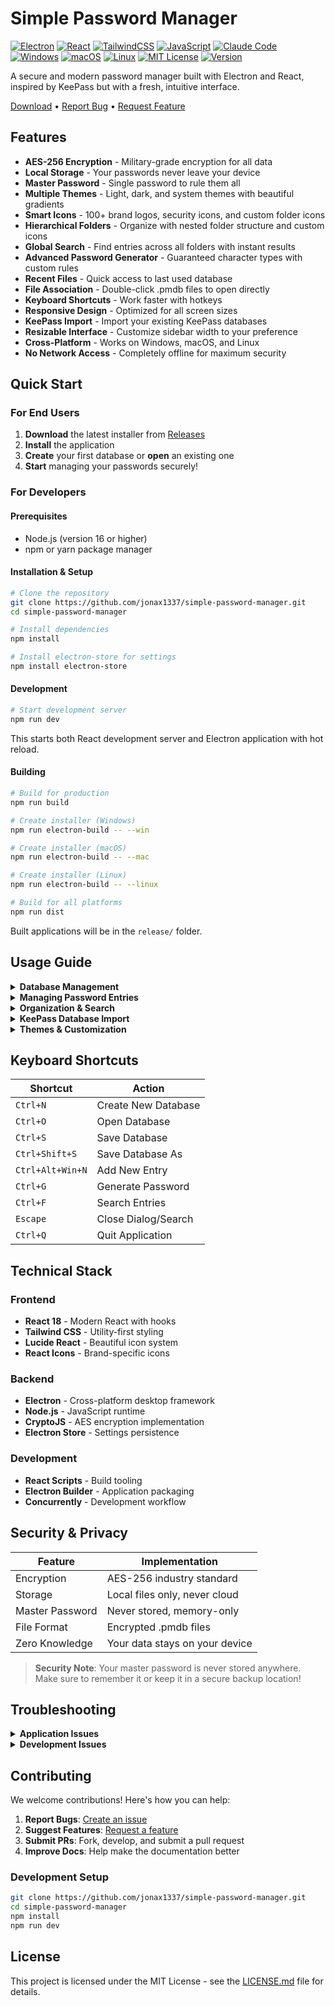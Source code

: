# Simple Password Manager

[![Electron](https://img.shields.io/badge/Electron-37.2.0-47848F?style=for-the-badge&logo=Electron&logoColor=white)](https://www.electronjs.org/)
[![React](https://img.shields.io/badge/React-18.2.0-20232A?style=for-the-badge&logo=react&logoColor=61DAFB)](https://reactjs.org/)
[![TailwindCSS](https://img.shields.io/badge/Tailwind_CSS-3.3.6-38B2AC?style=for-the-badge&logo=tailwind-css&logoColor=white)](https://tailwindcss.com/)
[![JavaScript](https://img.shields.io/badge/JavaScript-ES6+-F7DF1E?style=for-the-badge&logo=javascript&logoColor=black)](https://developer.mozilla.org/en-US/docs/Web/JavaScript)
[![Claude Code](https://img.shields.io/badge/Claude_Code-AI_Powered-FF6B35?style=for-the-badge&logo=anthropic&logoColor=white)](https://claude.ai/code)
[![Windows](https://img.shields.io/badge/Windows-Supported-0078D6?style=for-the-badge&logo=windows&logoColor=white)](https://www.microsoft.com/windows)
[![macOS](https://img.shields.io/badge/macOS-Supported-000000?style=for-the-badge&logo=apple&logoColor=white)](https://www.apple.com/macos/)
[![Linux](https://img.shields.io/badge/Linux-Supported-FCC624?style=for-the-badge&logo=linux&logoColor=black)](https://www.linux.org/)
[![MIT License](https://img.shields.io/badge/License-MIT-yellow?style=for-the-badge)](./LICENSE.md)
[![Version](https://img.shields.io/badge/Version-0.0.1--beta-orange?style=for-the-badge)](https://github.com/jonax1337/simple-password-manager/releases)

A secure and modern password manager built with Electron and React, inspired by KeePass but with a fresh, intuitive interface.

[Download](https://github.com/jonax1337/simple-password-manager/releases) • [Report Bug](https://github.com/jonax1337/simple-password-manager/issues) • [Request Feature](https://github.com/jonax1337/simple-password-manager/issues)

## Features

- **AES-256 Encryption** - Military-grade encryption for all data
- **Local Storage** - Your passwords never leave your device  
- **Master Password** - Single password to rule them all
- **Multiple Themes** - Light, dark, and system themes with beautiful gradients
- **Smart Icons** - 100+ brand logos, security icons, and custom folder icons
- **Hierarchical Folders** - Organize with nested folder structure and custom icons
- **Global Search** - Find entries across all folders with instant results
- **Advanced Password Generator** - Guaranteed character types with custom rules
- **Recent Files** - Quick access to last used database
- **File Association** - Double-click .pmdb files to open directly
- **Keyboard Shortcuts** - Work faster with hotkeys
- **Responsive Design** - Optimized for all screen sizes
- **KeePass Import** - Import your existing KeePass databases
- **Resizable Interface** - Customize sidebar width to your preference
- **Cross-Platform** - Works on Windows, macOS, and Linux
- **No Network Access** - Completely offline for maximum security

## Quick Start

### For End Users

1. **Download** the latest installer from [Releases](https://github.com/jonax1337/simple-password-manager/releases)
2. **Install** the application
3. **Create** your first database or **open** an existing one
4. **Start** managing your passwords securely!

### For Developers

#### Prerequisites
- Node.js (version 16 or higher)
- npm or yarn package manager

#### Installation & Setup

```bash
# Clone the repository
git clone https://github.com/jonax1337/simple-password-manager.git
cd simple-password-manager

# Install dependencies
npm install

# Install electron-store for settings
npm install electron-store
```

#### Development

```bash
# Start development server
npm run dev
```

This starts both React development server and Electron application with hot reload.

#### Building

```bash
# Build for production
npm run build

# Create installer (Windows)
npm run electron-build -- --win

# Create installer (macOS)  
npm run electron-build -- --mac

# Create installer (Linux)
npm run electron-build -- --linux

# Build for all platforms
npm run dist
```

Built applications will be in the `release/` folder.

## Usage Guide

<details>
<summary><strong>Database Management</strong></summary>

### Creating a New Database
1. Launch the application
2. Click **Create New Database** or `Ctrl+N`
3. Choose a location and filename for your `.pmdb` file
4. Set a strong master password
5. Start adding your password entries

### Opening an Existing Database
1. Click **Open Database** or `Ctrl+O`
2. Select your `.pmdb` file (or double-click it in Explorer)
3. Enter your master password to unlock

> **Tip**: Recently opened databases are automatically suggested on startup!

</details>

<details>
<summary><strong>Managing Password Entries</strong></summary>

### Adding New Entries
1. Click **Add Entry** or press `Ctrl+Alt+Win+N`
2. Fill in the details:
   - **Title**: Recognizable name (e.g., "Gmail", "Work Email")
   - **Folder**: Choose or create an organization folder
   - **URL**: Website URL (clickable for quick access)
   - **Username**: Your username or email
   - **Password**: Use the generator for strong passwords
   - **Icon**: Pick from 30+ brand logos, emojis, or general icons
   - **Notes**: Additional information or security questions

### Using the Password Generator
1. Click **Generate** in the password field or press `Ctrl+G`
2. Customize options:
   - **Length**: 4-128 characters
   - **Character types**: Uppercase, lowercase, numbers, symbols
   - **Exclude similar**: Avoid confusing characters (i, l, 1, L, o, 0, O)
   - **Guaranteed inclusion**: Every selected character type is guaranteed to appear
3. **Copy and use** the generated password with confidence
4. **Real-time strength**: See password strength analysis as you generate

</details>

<details>
<summary><strong>Organization & Search</strong></summary>

### Folder Management
- **Create folders**: Right-click in the folder tree
- **Nested structure**: Organize with subfolders (Work → Email → Gmail)
- **Move entries**: Drag & drop or edit entry folder
- **Folder icons**: Automatic icons based on content

### Finding Entries
- **Global Search**: Type to find entries across all folders by title, username, URL, notes, and folder name
- **Search Results**: Click any search result to instantly edit that entry
- **Smart Navigation**: Return to search after editing with the back button
- **Folder filtering**: Click folders to show only those entries
- **Recent files**: Last opened database loads automatically

</details>

<details>
<summary><strong>KeePass Database Import</strong></summary>

### Importing from KeePass
1. Click **Create New Database** or `Ctrl+N`
2. Click **Import from KeePass** at the bottom of the window
3. **Select your .kdbx file** from KeePass
4. **Enter the KeePass database password**
5. All entries, folders, and icons are automatically converted
6. **Save** the database
7. **Set a new master password** for the imported database

### What Gets Imported
- **All password entries** with titles, usernames, passwords, URLs, and notes
- **Folder structure** maintaining your organization
- **Nested folders** with full hierarchy

> **Note**: After import, you'll have a new `.pmdb` file that works independently from your original KeePass database.

</details>

<details>
<summary><strong>Themes & Customization</strong></summary>

### Available Themes
- **Light**: Clean and bright interface with modern gradients
- **Dark**: Easy on the eyes for night use with beautiful dark gradients
- **System**: Automatically matches your OS theme preference

### Changing Themes
1. Click **Style** in the menu bar
2. Select your preferred theme
3. Theme is saved and applied automatically

</details>

## Keyboard Shortcuts

| Shortcut | Action |
|----------|--------|
| `Ctrl+N` | Create New Database |
| `Ctrl+O` | Open Database |
| `Ctrl+S` | Save Database |
| `Ctrl+Shift+S` | Save Database As |
| `Ctrl+Alt+Win+N` | Add New Entry |
| `Ctrl+G` | Generate Password |
| `Ctrl+F` | Search Entries |
| `Escape` | Close Dialog/Search |
| `Ctrl+Q` | Quit Application |

## Technical Stack

### Frontend
- **React 18** - Modern React with hooks
- **Tailwind CSS** - Utility-first styling
- **Lucide React** - Beautiful icon system
- **React Icons** - Brand-specific icons

### Backend  
- **Electron** - Cross-platform desktop framework
- **Node.js** - JavaScript runtime
- **CryptoJS** - AES encryption implementation
- **Electron Store** - Settings persistence

### Development
- **React Scripts** - Build tooling
- **Electron Builder** - Application packaging
- **Concurrently** - Development workflow

## Security & Privacy

| Feature | Implementation |
|---------|----------------|
| Encryption | AES-256 industry standard |
| Storage | Local files only, never cloud |
| Master Password | Never stored, memory-only |
| File Format | Encrypted .pmdb files |
| Zero Knowledge | Your data stays on your device |

> **Security Note**: Your master password is never stored anywhere. Make sure to remember it or keep it in a secure backup location!

## Troubleshooting

<details>
<summary><strong>Application Issues</strong></summary>

### App won't start
- Ensure Node.js 16+ is installed
- Delete `node_modules` folder and run `npm install`
- Check for conflicting antivirus software

### Database won't open
- Verify correct master password
- Check file permissions
- Try moving database to a different location

### Performance is slow
- Keep database under 10MB
- Restart the application
- Clear unused database files

</details>

<details>
<summary><strong>Development Issues</strong></summary>

### Build fails
- Run `npm install electron-store` if missing
- Clear build cache with `npm run build`
- Check Node.js version compatibility

### Electron won't start
- Kill any running electron processes
- Delete `.electron` cache folder
- Run `npm run react-dev` and `npm run electron-dev` separately

</details>

## Contributing

We welcome contributions! Here's how you can help:

1. **Report Bugs**: [Create an issue](https://github.com/jonax1337/simple-password-manager/issues)
2. **Suggest Features**: [Request a feature](https://github.com/jonax1337/simple-password-manager/issues)
3. **Submit PRs**: Fork, develop, and submit a pull request
4. **Improve Docs**: Help make the documentation better

### Development Setup
```bash
git clone https://github.com/jonax1337/simple-password-manager.git
cd simple-password-manager
npm install
npm run dev
```

## License

This project is licensed under the MIT License - see the [LICENSE.md](LICENSE.md) file for details.
